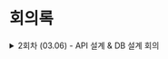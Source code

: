 # 회의록





<details>

<summary>2회차 (03.06) - API 설계 &#x26; DB 설계 회의 </summary>

* 기본적인 도메인의 CRUD API 구현해보기
* 재고 파악하고 보여주는 부분과 거래(출고, 입고 등) 이력을 저장하는 방식에 대한 고민이 필요
  * 현재 방식은 재고와 거래(출고, 입고 등) 이력을 별도로 구분하지 않고 같이 관리하면서 수량 계산을 통해 재고를 파악하는 방식.
  * 구현이 쉽고, 규모가 작거나, 저장량이 적은 경우에는 큰 문제가 되지 않을 수 있으나, 점차 데이터의 양이 늘어남에 따라 재고를 파악하는 비용도 같이 증가하는 구조.

<!---->

* 별도의 재고 테이블을 두어 재고파악과 거래(출고, 입고 등) 이력을 분리하는 방법.
  * 현재 상태를 반영해야하는 성격의 테이블과, 이력관리가 필요한 성격의 테이블을 분리한다.&#x20;
  * 거래 변경사항이 발생할 때 재고를 변경시킨다면, 재고 파악시 데이터가 늘어나더라도 위 구조보다는 좋은 성능으로  조회가 가능. (-데이터 공간)

<!---->

* 거래 이력도 출고/입고/이동 등 분리하는 것도 고민해볼 것.

<!---->

* 꼭 Foreign Key로 엮어주는 것이 답일까? 에 대해서 고민해보기 (정합성과 성능과의 트레이드 오프 고려)

</details>

